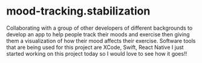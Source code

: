 # mood-tracking.stabilization
Collaborating with a group of other developers of different backgrounds to develop an app to help people track their moods and exercise then giving them a visualization of how their mood affects their exercise.
Software tools that are being used for this project are XCode, Swift, React Native
I just started working on this project today so I would love to see how it goes!!
